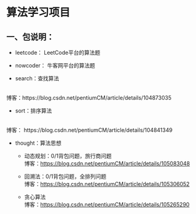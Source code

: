 # 算法学习项目
## 一、包说明：
+ leetcode：
LeetCode平台的算法题

+ nowcoder：
牛客网平台的算法题

+ search：查找算法
<br>
    博客：https://blog.csdn.net/pentiumCM/article/details/104873035

+ sort：排序算法
<br>
    博客：
https://blog.csdn.net/pentiumCM/article/details/104841349

+ thought：算法思想
    + 动态规划：0/1背包问题，旅行商问题
        <br>
        博客：https://blog.csdn.net/pentiumCM/article/details/105083048
    
    + 回溯法：0/1背包问题，全排列问题
        <br>
        博客：https://blog.csdn.net/pentiumCM/article/details/105306052
    
    + 贪心算法
        <br>
        博客：https://blog.csdn.net/pentiumCM/article/details/105265290
